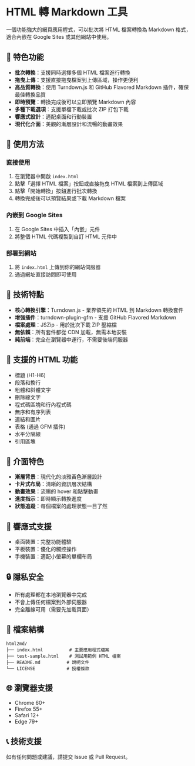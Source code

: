# HTML 轉 Markdown 工具

一個功能強大的網頁應用程式，可以批次將 HTML 檔案轉換為 Markdown 格式，適合內嵌在 Google Sites 或其他網站中使用。

## 🌟 特色功能

- **批次轉換**：支援同時選擇多個 HTML 檔案進行轉換
- **拖曳上傳**：支援直接拖曳檔案到上傳區域，操作更便利
- **高品質轉換**：使用 Turndown.js 和 GitHub Flavored Markdown 插件，確保最佳轉換品質
- **即時預覽**：轉換完成後可以立即預覽 Markdown 內容
- **多種下載選項**：支援單檔下載或批次 ZIP 打包下載
- **響應式設計**：適配桌面和行動裝置
- **現代化介面**：美觀的漸層設計和流暢的動畫效果

## 🚀 使用方法

### 直接使用

1. 在瀏覽器中開啟 `index.html`
2. 點擊「選擇 HTML 檔案」按鈕或直接拖曳 HTML 檔案到上傳區域
3. 點擊「開始轉換」按鈕進行批次轉換
4. 轉換完成後可以預覽結果或下載 Markdown 檔案

### 內嵌到 Google Sites

1. 在 Google Sites 中插入「內嵌」元件
2. 將整個 HTML 代碼複製到自訂 HTML 元件中

### 部署到網站

1. 將 `index.html` 上傳到你的網站伺服器
2. 通過網址直接訪問即可使用

## 🔧 技術特點

- **核心轉換引擎**：Turndown.js - 業界領先的 HTML 到 Markdown 轉換套件
- **增強插件**：turndown-plugin-gfm - 支援 GitHub Flavored Markdown
- **檔案處理**：JSZip - 用於批次下載 ZIP 壓縮檔
- **無依賴**：所有套件都從 CDN 加載，無需本地安裝
- **純前端**：完全在瀏覽器中運行，不需要後端伺服器

## 📝 支援的 HTML 功能

- 標題 (H1-H6)
- 段落和換行
- 粗體和斜體文字
- 刪除線文字
- 程式碼區塊和行內程式碼
- 無序和有序列表
- 連結和圖片
- 表格 (通過 GFM 插件)
- 水平分隔線
- 引用區塊

## 🎨 介面特色

- **漸層背景**：現代化的淡雅黃色漸層設計
- **卡片式布局**：清晰的資訊層次結構
- **動畫效果**：流暢的 hover 和點擊動畫
- **進度指示**：即時顯示轉換進度
- **狀態追蹤**：每個檔案的處理狀態一目了然

## 📱 響應式支援

- 桌面裝置：完整功能體驗
- 平板裝置：優化的觸控操作
- 手機裝置：適配小螢幕的單欄布局

## 🔒 隱私安全

- 所有處理都在本地瀏覽器中完成
- 不會上傳任何檔案到外部伺服器
- 完全離線可用（需要先加載頁面）

## 📄 檔案結構

```text
html2md/
├── index.html          # 主要應用程式檔案
├── test-sample.html    # 測試用範例 HTML 檔案  
├── README.md          # 說明文件
└── LICENSE            # 授權條款
```

## 🌐 瀏覽器支援

- Chrome 60+
- Firefox 55+
- Safari 12+
- Edge 79+

## 📞 技術支援

如有任何問題或建議，請提交 Issue 或 Pull Request。
